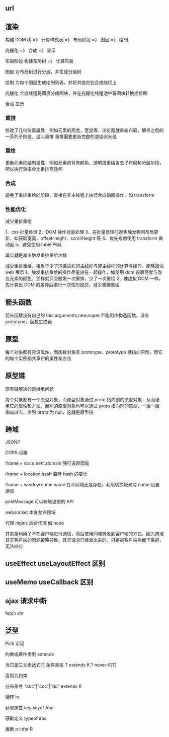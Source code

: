 ## url

## 渲染

构建 DOM 树 =》 计算样式表 =》 布局阶段 =》 图层 =》 绘制

光栅化 =》 合成 =》 显示

布局阶段
构建布局树 =》 计算布局

图层
对布局树进行分层，并生成分层树

绘制
为每个图层生成绘制列表，并将其提交到合成线程上

光栅化
合成线程将图层分成图块，并在光栅化线程池中将图块转换成位图

合成
显示

### 重排

修改了几何位置属性，例如元素的高度，宽度等，浏览器就重新布局，解析之后的一系列子阶段，这叫重排
重排需要更新完整的渲染流水线

### 重绘

更新元素的绘制属性，例如元素的背景颜色，透明度重绘省去了布局和分层阶段，所以执行效率会比重排高效些

### 合成

避免了重排重绘的阶段，直接在非主线程上执行合成动画操作，如 transform

### 性能优化

减少重排重绘

1、css 批量处理
2、DOM 操作批量处理
3、在批量处理时避免触发强制布局更新，如获取宽高，offsetHeight，scrollHeight 等
4、优先考虑使用 transform 做动画
5、避免使用 table 布局

其实就是减少触发重排重绘次数

减少重排重绘，相当于少了渲染进程的主线程与非主线程的计算与操作，能够加快 web 展示
1、触发重排重绘的操作尽量放在一起操作，如使用 dom 设置高度与改变元素的颜色，那样就只会触发一次重排，少了一次重绘
2、像虚拟 DOM 一样，先计算出 DOM 的差异后进行一次性的提交，减少重排重绘

## 箭头函数

箭头函数没有自己的 this,arguments,new,super,不能用作构造函数，没有 prototype，函数生成器

## 原型

每个对象都有预设属性，而函数对象有 prototype，prototype 就指向原型，而它的每个实例都共享它的属性和方法

## 原型链

原型链解决的是继承问题

每个对象都有一个原型对象，而原型对象通过 proto 指向别的原型对象，从而继承它的属性和方法，而别的原型对象也可以通过 proto 指向别的原型，一层一层指向过去，直到 proto 为 null，这就是原型链

## 跨域

JSONP

CORS 设置

iframe + document.domain 强行设置同域

iframe + location.hash 监听 hash 的变化

iframe + window.name name 在不同域还是存在，利用切换域来对 name 设置通信

postMessage 可以跨域通信的 API

websocket 本身允许跨域

代理
niginx
后台代理 如 node

其实是利用了不在客户端进行通信，而后使用同域转发到客户端的方式，因为跨域其实客户端的同源策略导致，其实请求已经发出来的，只是被客户端拦截下来的，无法响应

## useEffect useLayoutEffect 区别

## useMemo useCallback 区别

## ajax 请求中断

fetch xhr

## 泛型

Pick 实现

约束或条件类型
extends

当它是三元表达式时
条件类型
T extends K ? never:K[T]

否则为约束

分布条件
"abc"|"ccc"|"dd" extends K

循环
in

获取属性 key
keyof Abc

获取定义
typeof abc

推断
p:infer R
